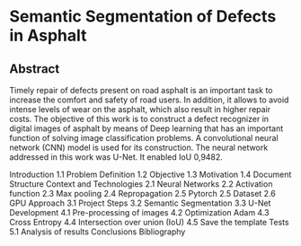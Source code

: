 # Semantic Segmentation of Defects in Asphalt

## Abstract

Timely repair of defects present on road asphalt is an important task to increase the comfort and safety of road users. In addition, it allows to avoid intense levels of wear on the asphalt, which also result in higher repair costs. The objective of this work is to construct a defect recognizer in digital images of asphalt by means of Deep learning that has an important function of solving image classification problems.  A convolutional neural network (CNN) model is used for its construction. The neural network addressed in this work was U-Net. It enabled IoU 0,9482.

Introduction 
1.1 Problem Definition 
1.2 Objective 
1.3 Motivation 
1.4 Document Structure 
Context and Technologies 
2.1 Neural Networks 
2.2 Activation function 
2.3 Max pooling 
2.4 Repropagation 
2.5 Pytorch 
2.5 Dataset 
2.6 GPU 
Approach 
3.1 Project Steps 
3.2 Semantic Segmentation 
3.3 U-Net 
Development 
4.1 Pre-processing of images 
4.2 Optimization Adam 
4.3 Cross Entropy 
4.4 Intersection over union (IoU) 
4.5 Save the template 
Tests 
5.1 Analysis of results 
Conclusions 
Bibliography

